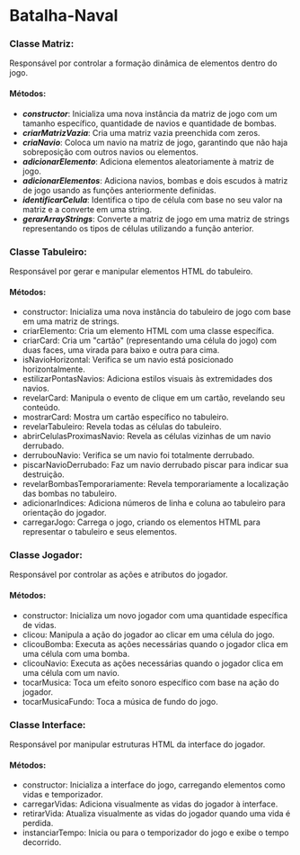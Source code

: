 # Batalha-Naval

### Classe Matriz: 
Responsável por controlar a formação dinâmica de elementos dentro do jogo.
#### Métodos:
- **_constructor_**: Inicializa uma nova instância da matriz de jogo com um tamanho específico, quantidade de navios e quantidade de bombas.
- **_criarMatrizVazia_**: Cria uma matriz vazia preenchida com zeros.
- **_criaNavio_**: Coloca um navio na matriz de jogo, garantindo que não haja sobreposição com outros navios ou elementos.
- **_adicionarElemento_**: Adiciona elementos aleatoriamente à matriz de jogo.
- **_adicionarElementos_**: Adiciona navios, bombas e dois escudos à matriz de jogo usando as funções anteriormente definidas.
- **_identificarCelula_**: Identifica o tipo de célula com base no seu valor na matriz e a converte em uma string.
- **_gerarArrayStrings_**: Converte a matriz de jogo em uma matriz de strings representando os tipos de células utilizando a função anterior.

### Classe Tabuleiro: 
Responsável por gerar e manipular elementos HTML do tabuleiro.
#### Métodos:
- constructor: Inicializa uma nova instância do tabuleiro de jogo com base em uma matriz de strings.
- criarElemento: Cria um elemento HTML com uma classe específica.
- criarCard: Cria um "cartão" (representando uma célula do jogo) com duas faces, uma virada para baixo e outra para cima.
- isNavioHorizontal: Verifica se um navio está posicionado horizontalmente.
- estilizarPontasNavios: Adiciona estilos visuais às extremidades dos navios.
- revelarCard: Manipula o evento de clique em um cartão, revelando seu conteúdo.
- mostrarCard: Mostra um cartão específico no tabuleiro.
- revelarTabuleiro: Revela todas as células do tabuleiro.
- abrirCelulasProximasNavio: Revela as células vizinhas de um navio derrubado.
- derrubouNavio: Verifica se um navio foi totalmente derrubado.
- piscarNavioDerrubado: Faz um navio derrubado piscar para indicar sua destruição.
- revelarBombasTemporariamente: Revela temporariamente a localização das bombas no tabuleiro.
- adicionarIndices: Adiciona números de linha e coluna ao tabuleiro para orientação do jogador.
- carregarJogo: Carrega o jogo, criando os elementos HTML para representar o tabuleiro e seus elementos.
  
### Classe Jogador:
Responsável por controlar as ações e atributos do jogador.
#### Métodos:
- constructor: Inicializa um novo jogador com uma quantidade específica de vidas.
- clicou: Manipula a ação do jogador ao clicar em uma célula do jogo.
- clicouBomba: Executa as ações necessárias quando o jogador clica em uma célula com uma bomba.
- clicouNavio: Executa as ações necessárias quando o jogador clica em uma célula com um navio.
- tocarMusica: Toca um efeito sonoro específico com base na ação do jogador.
- tocarMusicaFundo: Toca a música de fundo do jogo.
  
### Classe Interface:
Responsável por manipular estruturas HTML da interface do jogador.
#### Métodos:
- constructor: Inicializa a interface do jogo, carregando elementos como vidas e temporizador.
- carregarVidas: Adiciona visualmente as vidas do jogador à interface.
- retirarVida: Atualiza visualmente as vidas do jogador quando uma vida é perdida.
- instanciarTempo: Inicia ou para o temporizador do jogo e exibe o tempo decorrido.
